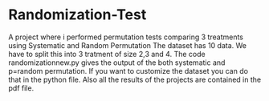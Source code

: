 # Randomization-Test
A project where i performed permutation tests comparing 3 treatments using Systematic and Random Permutation
The dataset has 10 data. We have to split this into 3 tratment of size 2,3 and 4. The code randomizationnew.py gives the output of the both systematic and p=random permutation. If you want
to customize the dataset you can do that in the python file. Also all the results of the projects are contained in the pdf file.
